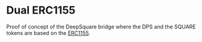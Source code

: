 # Dual ERC1155

Proof of concept of the DeepSquare bridge where the DPS and the SQUARE tokens are based on the [ERC1155](https://eips.ethereum.org/EIPS/eip-1155).
